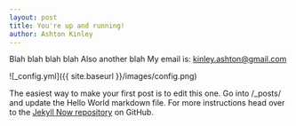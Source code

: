 ```yaml
---
layout: post
title: You're up and running!
author: Ashton Kinley
---
```


Blah blah blah blah
Also another blah
My email is: kinley.ashton@gmail.com

![_config.yml]({{ site.baseurl }}/images/config.png)

The easiest way to make your first post is to edit this one. Go into /_posts/ and update the Hello World markdown file. For more instructions head over to the [Jekyll Now repository](https://github.com/barryclark/jekyll-now) on GitHub.